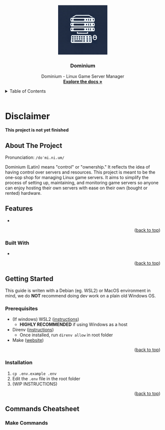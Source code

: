 <a name="readme-top"></a>

<!-- PROJECT LOGO -->
<br />
<div align="center">
  <a href="https://github.com/ishotft/dominium">
    <img src="public/images/dominium.png" alt="Logo" width="160" height="160">
  </a>

<h3 align="center">Dominium</h3>

  <p align="center">
    Dominium - Linux Game Server Manager
    <br />
    <a href="https://github.com/ishotft/archivum"><strong>Explore the docs »</strong></a>
    <br />
  </p>
</div>

<!-- TABLE OF CONTENTS -->
<details>
  <summary>Table of Contents</summary>
</details>

<br/>

<!-- ABOUT THE PROJECT -->
# Disclaimer

**This project is not yet finished**

## About The Project

Pronunciation: `/doˈmi.ni.um/`

Dominium (Latin) means "control" or "ownership." It reflects the idea of having control over servers and resources. This project is meant to be the one-sop shop for managing Linux game servers. It aims to simplify the process of setting up, maintaining, and monitoring game servers so anyone can enjoy hosting their own servers with ease on their own (bought or rented) hardware.

## Features

-

<p align="right">(<a href="#readme-top">back to top</a>)</p>

### Built With

- 

<p align="right">(<a href="#readme-top">back to top</a>)</p>

## Getting Started

This guide is writen with a Debian (eg. WSL2) or MacOS environment in mind, we do **NOT** recommend doing dev work on a plain old Windows OS.

### Prerequisites

- (If windows) WSL2 ([instructions][WSL2-url])
  - **HIGHLY RECOMMENDED** if using Windows as a host
- Direnv ([instructions][Direnv-url])
  - Once installed, run `direnv allow` in root folder
- Make ([website][Make-Ubuntu])

<p align="right">(<a href="#readme-top">back to top</a>)</p>

### Installation

1. `cp .env.example .env`
2. Edit the `.env` file in the root folder
3. (WIP INSTRUCTIONS)

<p align="right">(<a href="#readme-top">back to top</a>)</p>

## Commands Cheatsheet

### Make Commands

[WSL2-url]: https://learn.microsoft.com/en-us/windows/wsl/install
[Direnv-url]: https://direnv.net/
[Make-Ubuntu]: https://wiki.ubuntu.com/ubuntu-make